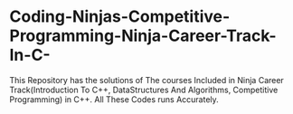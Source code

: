 # Coding-Ninjas-Competitive-Programming-Ninja-Career-Track-In-C-
This Repository has the solutions of The courses Included in Ninja Career Track(Introduction To C++, DataStructures And Algorithms, Competitive Programming) in C++. All These Codes runs Accurately. 
